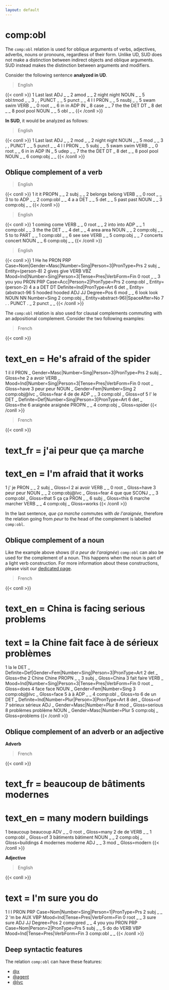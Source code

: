 ```yaml
---
layout: default
---
```


# **comp:obl**
The `comp:obl` relation is used for oblique arguments of verbs, adjectives, adverbs, nouns or pronouns, regardless of their form. Unlike UD, SUD does not make a distinction between indirect objects and oblique arguments. SUD instead makes the distinction between arguments and modifiers.

Consider the following sentence **analyzed in UD**.

> English

{{< conll >}}
1	Last	last	ADJ	_	_	2	amod	_	_
2	night	night	NOUN	_	_	5	obl:tmod	_	_
3	,	,	PUNCT	_	_	5	punct	_	_
4	I	I	PRON	_	_	5	nsubj	_	_
5	swam	swim	VERB	_	_	0	root	_	_
6	in	in	ADP	IN	_	8	case	_	_
7	the	the	DET	DT	_	8	det	_	_
8	pool	pool	NOUN	_	_	5	obl	_	_
{{< /conll >}}

**In SUD**, it would be analyzed as follows:

> English

{{< conll >}}
1	Last	last	ADJ	_	_	2	mod	_	_
2	night	night	NOUN	_	_	5	mod	_	_
3	,	,	PUNCT	_	_	5	punct	_	_
4	I	I	PRON	_	_	5	subj	_	_
5	swam	swim	VERB	_	_	0	root	_	_
6	in	in	ADP	IN	_	5	udep	_	_
7	the	the	DET	DT	_	8	det	_	_
8	pool	pool	NOUN	_	_	6	comp:obj	_	_
{{< /conll >}}

## Oblique complement of a verb

> English

{{< conll >}}
1	it	it	PROPN	_	_	2	subj	_	_
2	belongs	belong	VERB	_	_	0	root	_	_
3	to	to	ADP	_	_	2	comp:obl	_	_
4	a	a	DET	_	_	5	det	_	_
5	past	past	NOUN	_	_	3	comp:obj	_	_
{{< /conll >}}

> English

{{< conll >}}
1	coming	come	VERB	_	_	0	root	_	_
2	into	into	ADP	_	_	1	comp:obl	_	_
3	the	the	DET	_	_	4	det	_	_
4	area	area	NOUN	_	_	2	comp:obj	_	_
5	to	to	PART	_	_	1	comp:obl	_	_
6	see	see	VERB	_	_	5	comp:obj	_	_
7	concerts	concert	NOUN	_	_	6	comp:obj	_	_
{{< /conll >}}

> English

{{< conll >}}
1	He	he	PRON	PRP	Case=Nom|Gender=Masc|Number=Sing|Person=3|PronType=Prs	2	subj	_	Entity=(person-8)
2	gives	give	VERB	VBZ	Mood=Ind|Number=Sing|Person=3|Tense=Pres|VerbForm=Fin	0	root	_	_
3	you	you	PRON	PRP	Case=Acc|Person=2|PronType=Prs	2	comp:obl	_	Entity=(person-2)
4	a	a	DET	DT	Definite=Ind|PronType=Art	6	det	_	Entity=(abstract-96
5	hooded	hooded	ADJ	JJ	Degree=Pos	6	mod	_	_
6	look	look	NOUN	NN	Number=Sing	2	comp:obj	_	Entity=abstract-96)|SpaceAfter=No
7	.	.	PUNCT	.	_	2	punct	_	_
{{< /conll >}}

The `comp:obl` relation is also used for clausal complements commuting with an adpositional complement.
Consider the two following examples:

> French

{{< conll >}}
# text_en = He's afraid of the spider
1	il	il	PRON	_	Gender=Masc|Number=Sing|Person=3|PronType=Prs	2	subj	_	Gloss=he
2	a	avoir	VERB	_	Mood=Ind|Number=Sing|Person=3|Tense=Pres|VerbForm=Fin	0	root	_	Gloss=have
3	peur	peur	NOUN	_	Gender=Fem|Number=Sing	2	comp:obj@lvc	_	Gloss=fear
4	de	de	ADP	_	_	3	comp:obl	_	Gloss=of
5	l'	le	DET	_	Definite=Def|Number=Sing|Person=3|PronType=Art	6	det	_	Gloss=the
6	araignée	araignée	PROPN	_	_	4	comp:obj	_	Gloss=spider
{{< /conll >}}

> French

{{< conll >}}
# text_fr = j'ai peur que ça marche
# text_en = I'm afraid that it works
1	j'	je	PRON	_	_	2	subj	_	Gloss=I
2	ai	avoir	VERB	_	_	0	root	_	Gloss=have
3	peur	peur	NOUN	_	_	2	comp:obj@lvc	_	Gloss=fear
4	que	que	SCONJ	_	_	3	comp:obl	_	Gloss=that
5	ça	ça	PRON	_	_	6	subj	_	Gloss=this
6	marche	marcher	VERB	_	_	4	comp:obj	_	Gloss=works
{{< /conll >}}

In the last sentence, *que ça marche* commutes with *de l'araignée*, therefore the relation going from *peur* to the head of the complement is labelled `comp:obl`.

## Oblique complement of a noun

Like the example above shows (*Il a peur de l'araignée*) `comp:obl` can also be used for the complement of a noun. This happens when the noun is part of a light verb construction. For more information about these constructions, please visit our [dedicated page](../../particular_phenomena/lvc).

> French

{{< conll >}}
# text_en = China is facing serious problems
# text = la Chine fait face à de sérieux problèmes
1	la	le	DET	_	Definite=Def|Gender=Fem|Number=Sing|Person=3|PronType=Art	2	det	_	Gloss=the
2	Chine	Chine	PROPN	_	_	3	subj	_	Gloss=China
3	fait	faire	VERB	_	Mood=Ind|Number=Sing|Person=3|Tense=Pres|VerbForm=Fin	0	root	_	Gloss=does
4	face	face	NOUN	_	Gender=Fem|Number=Sing	3	comp:obj@lvc	_	Gloss=face
5	à	à	ADP	_	_	4	comp:obl	_	Gloss=to
6	de	un	DET	_	Definite=Ind|Number=Plur|Person=3|PronType=Art	8	det	_	Gloss=of
7	sérieux	sérieux	ADJ	_	Gender=Masc|Number=Plur	8	mod	_	Gloss=serious
8	problèmes	problème	NOUN	_	Gender=Masc|Number=Plur	5	comp:obj	_	Gloss=problems
{{< /conll >}}


## Oblique complement of an adverb or an adjective
**Adverb**

> French

{{< conll >}}
# text_fr = beaucoup de bâtiments modernes
# text_en = many modern buildings
1	beaucoup	beaucoup	ADV	_	_	0	root	_	Gloss=many
2	de	de	VERB	_	_	1	comp:obl	_	Gloss=of
3	bâtiments	bâtiment	NOUN	_	_	2	comp:obj	_	Gloss=buildings
4	modernes	moderne	ADJ	_	_	3	mod	_	Gloss=modern
{{< /conll >}}

**Adjective**

> English

{{< conll >}}
# text = I'm sure you do
1	I	I	PRON	PRP	Case=Nom|Number=Sing|Person=1|PronType=Prs	2	subj	_	_
2	'm	be	AUX	VBP	Mood=Ind|Tense=Pres|VerbForm=Fin	0	root	_	_
3	sure	sure	ADJ	JJ	Degree=Pos	2	comp:pred	_	_
4	you	you	PRON	PRP	Case=Nom|Person=2|PronType=Prs	5	subj	_	_
5	do	do	VERB	VBP	Mood=Ind|Tense=Pres|VerbForm=Fin	3	comp:obl	_	_
{{< /conll >}}

## Deep syntactic features
The relation `comp:obl` can have these features:
* [@x](../../deep_features/x)
* [@agent](../../deep_features/agent)
* [@lvc](../../deep_features/lvc)

